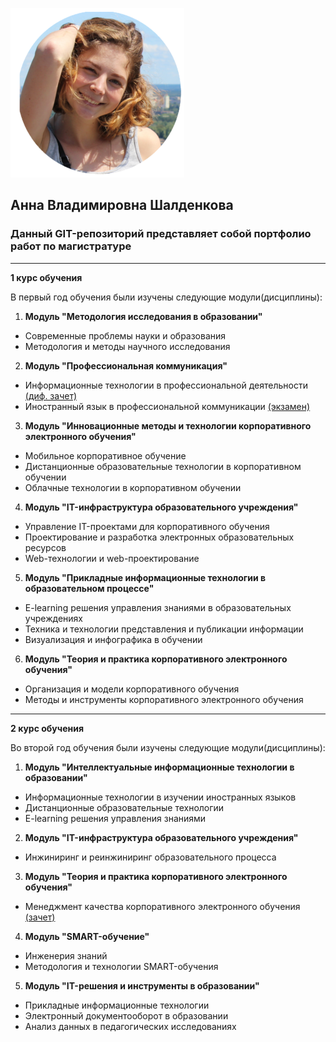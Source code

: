 ![z](https://raw.githubusercontent.com/Shaldenkova/portfolio/master/IMG_0933.png)

## **Анна Владимировна Шалденкова**

### Данный GIT-репозиторий представляет собой портфолио работ по магистратуре

***


**1 курс обучения**

В первый год обучения были изучены следующие модули(дисциплины):

1.  **Модуль "Методология исследования в образовании"**
- Современные проблемы науки и образования
- Методология и методы научного исследования

2.  **Модуль "Профессиональная коммуникация"**
- Информационные технологии в профессиональной деятельности [(диф. зачет)](https://github.com/Shaldenkova/portfolio/blob/master/IT_v_professionalnoi_deyatelnosti.md)
- Иностранный язык в профессиональной коммуникации [(экзамен)](https://github.com/Shaldenkova/portfolio/blob/master/Inostranniy_yazik_v_prof_com.md)

3.  **Модуль "Инновационные методы и технологии корпоративного электронного обучения"**
- Мобильное корпоративное обучение
- Дистанционные образовательные технологии в корпоративном обучении
- Облачные технологии в корпоративном обучении

4.  **Модуль "IT-инфраструктура образовательного учреждения"**
- Управление IT-проектами для корпоративного обучения
- Проектирование и разработка электронных образовательных ресурсов
- Web-технологии и web-проектирование

5.  **Модуль "Прикладные информационные технологии в образовательном процессе"**
- E-learning решения управления знаниями в образовательных учреждениях
- Техника и технологии представления и публикации информации
- Визуализация и инфографика в обучении

6.  **Модуль "Теория и практика корпоративного электронного обучения"**
- Организация и модели корпоративного обучения
- Методы и инструменты корпоративного электронного обучения

***

**2 курс обучения**

Во второй год обучения были изучены следующие модули(дисциплины):

1.  **Модуль "Интеллектуальные информационные технологии в образовании"**
- Информационные технологии в изучении иностранных языков
- Дистанционные образовательные технологии
- E-learning решения управления знаниями

2.  **Модуль "IT-инфраструктура образовательного учреждения"**
- Инжиниринг и реинжиниринг образовательного процесса

3.  **Модуль "Теория и практика корпоративного электронного обучения"**
- Менеджмент качества корпоративного электронного обучения [(зачет)](https://github.com/Shaldenkova/portfolio/tree/master/2%20%D0%BA%D1%83%D1%80%D1%81/3%20%D1%81%D0%B5%D0%BC%D0%B5%D1%81%D1%82%D1%80/%D0%BC%D0%B5%D0%BD%D0%B5%D0%B4%D0%B6%D0%B5%D0%BC%D0%B5%D0%BD%D1%82%20%D0%BA%D0%BE%D1%80%D0%BF%D0%BE%D1%80%D0%B0%D1%82%D0%B8%D0%B2%D0%BD%D0%BE%D0%B3%D0%BE%20%D0%BE%D0%B1%D1%83%D1%87%D0%B5%D0%BD%D0%B8%D1%8F)

4.  **Модуль "SMART-обучение"**
- Инженерия знаний
- Методология и технологии SMART-обучения

5.  **Модуль "IT-решения и инструменты в образовании"**
- Прикладные информационные технологии
- Электронный документооборот в образовании
- Анализ данных в педагогических исследованиях
